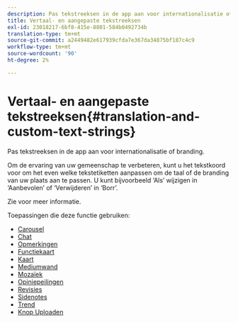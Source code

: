 ```yaml
---
description: Pas tekstreeksen in de app aan voor internationalisatie of branding.
title: Vertaal- en aangepaste tekstreeksen
exl-id: 23018217-6bf8-415e-8801-584b0492734b
translation-type: tm+mt
source-git-commit: a2449482e617939cfda7e367da34875bf187c4c9
workflow-type: tm+mt
source-wordcount: '90'
ht-degree: 2%

---
```


# Vertaal- en aangepaste tekstreeksen{#translation-and-custom-text-strings}

Pas tekstreeksen in de app aan voor internationalisatie of branding.

Om de ervaring van uw gemeenschap te verbeteren, kunt u het tekstkoord voor om het even welke tekstetiketten aanpassen om de taal of de branding van uw plaats aan te passen. U kunt bijvoorbeeld ‘Als’ wijzigen in ‘Aanbevolen’ of ‘Verwijderen’ in ‘Borr’.

Zie [](../c-settings-other/c-translation-sets/c-translation-sets.md#c_translation_sets) voor meer informatie.

Toepassingen die deze functie gebruiken:

* [Carousel](../c-about-apps/c-carousel-app/c-carousel-app.md#c_carousel_app)
* [Chat](../c-about-apps/c-chat-app/c-chat-app.md#c_chat_app)
* [Opmerkingen](/help/using/c-about-apps/c-comments/c-comments.md)
* [Functiekaart](../c-about-apps/c-feature-card-app/c-feature-card-app.md#c_feature_card_app)
* [Kaart](../c-about-apps/c-map-app/c-map-app.md#c_map_app)
* [Mediumwand](../c-about-apps/c-media-wall-app/c-media-wall-app.md#c_media_wall_app)
* [Mozaïek](../c-about-apps/c-mosaic-app/c-mosaic-app.md#c_mosaic_app)
* [Opiniepeilingen](../c-about-apps/c-polls-app/c-polls-app.md#c_polls_app)
* [Revisies](../c-about-apps/c-reviews-app/c-reviews-app.md#c_reviews_app)
* [Sidenotes](../c-about-apps/c-sidenotes-app/c-sidenotes-app.md#c_sidenotes_app)
* [Trend](../c-about-apps/c-trending-app/c-trending-app.md#c_trending_app)
* [Knop Uploaden](../c-about-apps/c-upload-button-app/c-upload-button-app.md#c_upload_button_app)
